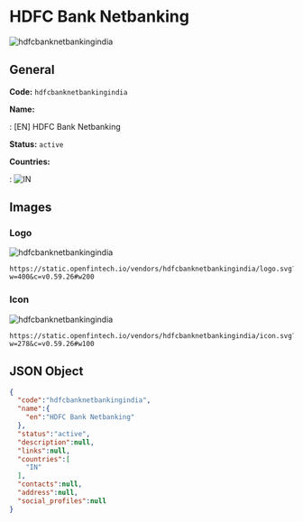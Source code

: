 
# HDFC Bank Netbanking 
![hdfcbanknetbankingindia](https://static.openfintech.io/vendors/hdfcbanknetbankingindia/logo.svg?w=400&c=v0.59.26#w200)  

## General 
 
**Code:** `hdfcbanknetbankingindia` 
 
**Name:** 
 
:	[EN] HDFC Bank Netbanking 
 
**Status:** `active` 
 
 
**Countries:** 
 
:	![IN](https://cdnjs.cloudflare.com/ajax/libs/flag-icon-css/3.3.0/flags/4x3/in.svg#w24)  

## Images 

### Logo 
 
![hdfcbanknetbankingindia](https://static.openfintech.io/vendors/hdfcbanknetbankingindia/logo.svg?w=400&c=v0.59.26#w200)  

```
https://static.openfintech.io/vendors/hdfcbanknetbankingindia/logo.svg?w=400&c=v0.59.26#w200
```  

### Icon 
 
![hdfcbanknetbankingindia](https://static.openfintech.io/vendors/hdfcbanknetbankingindia/icon.svg?w=278&c=v0.59.26#w100)  

```
https://static.openfintech.io/vendors/hdfcbanknetbankingindia/icon.svg?w=278&c=v0.59.26#w100
```  

## JSON Object 

```json
{
  "code":"hdfcbanknetbankingindia",
  "name":{
    "en":"HDFC Bank Netbanking"
  },
  "status":"active",
  "description":null,
  "links":null,
  "countries":[
    "IN"
  ],
  "contacts":null,
  "address":null,
  "social_profiles":null
}
```  
